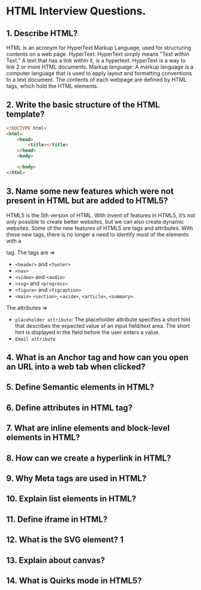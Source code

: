# HTML Interview Questions.

## 1. Describe HTML? 
HTML is an acronym for HyperText Markup Language, used for structuring contents on a web page. HyperText: HyperText simply means "Text within Text." A text that has a link within it, is a hypertext. HyperText is a way to link 2 or more HTML documents.
Markup language: A markup language is a computer language that is used to apply layout and formatting conventions to a text document. The contents of each webpage are defined by HTML tags, which hold the HTML elements.


## 2. Write the basic structure of the HTML template? 
```html
<!DOCTYPE html>
<html>
	<head>
		<title></title>
	</head>
	<body>

	</body>
</html>
```


## 3. Name some new features which were not present in HTML but are added to HTML5? 
HTML5 is the 5th version of HTML. With invent of features in HTML5, it’s not only possible to create better websites, but we can also create dynamic websites.
Some of the new features of HTML5 are tags and attributes.  With these new tags, there is no longer a need to identify most of the elements with a <div> tag. 
The tags are =>

- `<header>` and `<footer>`
- `<nav>`
- `<video>` and `<audio>` 
- `<svg>` and `<progress>`
- `<figure>` and `<figcaption>`
- `<main>` `<section>`, `<aside>`, `<article>`, `<summary>`.

The attributes =>

- `placeholder attribute`: The placeholder attribute specifies a short hint that describes the expected value of an input field/text area. The short hint is displayed in the field before the user enters a value.
- `Email attribute`

## 4. What is an Anchor tag and how can you open an URL into a web tab when clicked?
## 5. Define Semantic elements in HTML? 
## 6. Define attributes in HTML tag? 
## 7. What are inline elements and block-level elements in HTML? 
## 8. How can we create a hyperlink in HTML? 
## 9. Why Meta tags are used in HTML? 
## 10. Explain list elements in HTML? 
## 11. Define iframe in HTML?
## 12. What is the SVG element? 1
## 13. Explain about canvas? 
## 14. What is Quirks mode in HTML5?